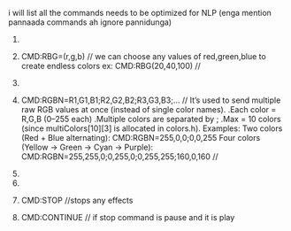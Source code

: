 i will list all the commands needs to be optimized for NLP 
(enga mention pannaada commands ah ignore pannidunga)


1.
2. CMD:RBG=(r,g,b) // we can choose any values of red,green,blue to create endless colors 
ex: CMD:RBG(20,40,100) //

3. 
4. CMD:RGBN=R1,G1,B1;R2,G2,B2;R3,G3,B3;...
   // It’s used to send multiple raw RGB values at once (instead of single color names).
   .Each color = R,G,B (0–255 each)
   .Multiple colors are separated by ;
   .Max = 10 colors (since multiColors[10][3] is allocated in colors.h).
   Examples:
     Two colors (Red + Blue alternating):
     CMD:RGBN=255,0,0;0,0,255
     Four colors (Yellow → Green → Cyan → Purple):
     CMD:RGBN=255,255,0;0,255,0;0,255,255;160,0,160  //
5.
6. 
7. CMD:STOP //stops any effects 
8. CMD:CONTINUE // if stop command is pause and it is play 
